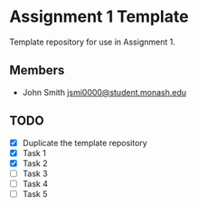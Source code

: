 # Assignment 1 Template

Template repository for use in Assignment 1.

## Members

* John Smith jsmi0000@student.monash.edu

## TODO

- [x] Duplicate the template repository
- [x] Task 1
- [x] Task 2
- [ ] Task 3
- [ ] Task 4
- [ ] Task 5
